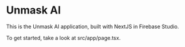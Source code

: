 
# Unmask AI

This is the Unmask AI application, built with NextJS in Firebase Studio.

To get started, take a look at src/app/page.tsx.
